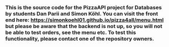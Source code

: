 ### This is the source code for the PizzaAPI project for Databases by students Dan Parii and Simon Köhl. You can visit the front end here: https://simonkoehl01.github.io/pizza4all/menu.html but please be aware that the backend is not up, so you will not be able to test orders, see the menu etc. To test this functionality, please contact one of the repository owners.
